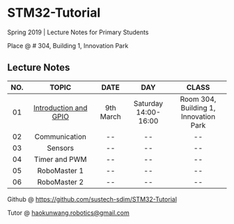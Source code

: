 # STM32-Tutorial

Spring 2019 | Lecture Notes for Primary Students

Place @ # 304, Building 1, Innovation Park



## Lecture Notes

| NO.  |                            TOPIC                             |   DATE    |            DAY            |                    CLASS                    |
| :--: | :----------------------------------------------------------: | :-------: | :-----------------------: | :-----------------------------------------: |
|  01  | [Introduction and GPIO](https://github.com/sustech-sdim/STM32-Tutorial/blob/master/Lecture-1/SDIM-1-STM32-Introduction.pdf) | 9th March | Saturday<br />14:00-16:00 | Room 304, Building 1, <br />Innovation Park |
|  02  |                        Communication                         |    --     |            --             |                     --                      |
|  03  |                           Sensors                            |    --     |            --             |                     --                      |
|  04  |                        Timer and PWM                         |    --     |            --             |                     --                      |
|  05  |                         RoboMaster 1                         |    --     |            --             |                     --                      |
|  06  |                         RoboMaster 2                         |    --     |            --             |                     --                      |

Github @ https://github.com/sustech-sdim/STM32-Tutorial

Tutor @ haokunwang.robotics@gmail.com